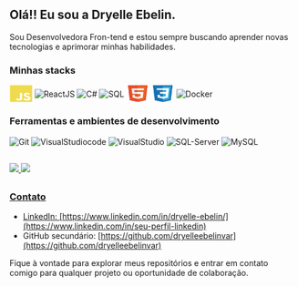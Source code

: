 ## Olá!! Eu sou a Dryelle Ebelin.  
Sou Desenvolvedora Fron-tend e estou sempre buscando aprender novas tecnologias e aprimorar minhas habilidades.

### Minhas stacks
<div style="display: inline_block">
  <img align="center" alt="JavaScript" height="30" width="40" src="https://raw.githubusercontent.com/devicons/devicon/master/icons/javascript/javascript-plain.svg">
  <img align="center" alt="ReactJS" height="38" width="40" src="https://img.icons8.com/officel/256/react.png">
  <img align="center" alt="C#" height="40" width="42" src="https://img.icons8.com/color/512/c-sharp-logo.png">
  <img align="center" alt="SQL" height="34" width="38" src="https://img.icons8.com/external-soft-fill-juicy-fish/256/external-sql-coding-and-development-soft-fill-soft-fill-juicy-fish.png">
  <img align="center" alt="HTML" height="30" width="40" src="https://raw.githubusercontent.com/devicons/devicon/master/icons/html5/html5-original.svg">
  <img align="center" alt="CSS" height="30" width="40" src="https://raw.githubusercontent.com/devicons/devicon/master/icons/css3/css3-original.svg">
  <img align="center" alt="Docker" height="36" width="46" src="https://img.icons8.com/color/48/docker.png">
</div>

### Ferramentas e ambientes de desenvolvimento
<div style="display: inline_block">
  <img align="center" alt="Git" height="40" width="44" src="https://img.icons8.com/color/48/000000/git.png">
  <img align="center" alt="VisualStudiocode" height="30" width="35" src="https://upload.wikimedia.org/wikipedia/commons/thumb/9/9a/Visual_Studio_Code_1.35_icon.svg/1024px-Visual_Studio_Code_1.35_icon.svg.png">
  <img align="center" alt="VisualStudio" height="37" width="42" src="https://img.icons8.com/fluency/512/visual-studio.png">
  <img align="center" alt="SQL-Server" height="40" width="44" src="https://img.icons8.com/color/256/microsoft-sql-server.png">
  <img align="center" alt="MySQL" height="40" width="44" src="https://img.icons8.com/color/256/mysql-logo.png">
 </div>

##

<div>
  <a href="https://github.com/dryelleebelin">
  <img height="170em" src="https://github-readme-stats.vercel.app/api?username=dryelleebelin&show_icons=true&theme=dark&include_all_commits=true&count_private=true"/>
  <img height="170em" src="https://github-readme-stats.vercel.app/api/top-langs/?username=dryelleebelin&layout=compact&langs_count=7&theme=dark"/>
</div>
  
  ##
  
### Contato
- LinkedIn: [https://www.linkedin.com/in/dryelle-ebelin/](https://www.linkedin.com/in/seu-perfil-linkedin)  
- GitHub secundário: [https://github.com/dryelleebelinvar](https://github.com/dryelleebelinvar)  
  
  
Fique à vontade para explorar meus repositórios e entrar em contato comigo para qualquer projeto ou oportunidade de colaboração.
  
